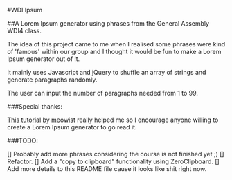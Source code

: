 #WDI Ipsum

##A Lorem Ipsum generator using phrases from the General Assembly WDI4 class.


The idea of this project came to me when I realised some phrases were kind of 'famous' within our group and I thought it would be fun to make a Lorem Ipsum generator out of it.

It mainly uses Javascript and jQuery to shuffle an array of strings and generate paragraphs randomly.

The user can input the number of paragraphs needed from 1 to 99.


###Special thanks:

<a href="http://meowist.github.io/blog/2013/03/10/how-to-create-a-simple-lorem-ipsum-generator-with-javascript-and-jquery/">This tutorial</a> by <a href="http://github.com/meowist">meowist</a> really helped me so I encourage anyone willing to create a Lorem Ipsum generator to go read it.



###TODO:

[] Probably add more phrases considering the course is not finished yet ;)
[] Refactor.
[] Add a "copy to clipboard" functionality using ZeroClipboard.
[] Add more details to this README file cause it looks like shit right now.


